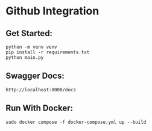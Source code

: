 # Github Integration


## Get Started:

```
python -m venv venv
pip install -r requirements.txt
python main.py
```

## Swagger Docs:

```
http://localhost:8000/docs
```

## Run With Docker:

```
sudo docker compose -f docker-compose.yml up --build
```